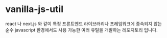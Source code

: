 # vanilla-js-util

react 나 next.js 와 같이 특정 프론트엔드 라이브러리나 프레임워크에 종속되지 않는 순수 javascript 환경에서도 사용 가능한 여러 유틸을 개발하는 레포지토리 입니다.
